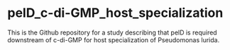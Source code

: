 # pelD_c-di-GMP_host_specialization
This is the Github repository for a study describing that pelD is required downstream of c-di-GMP for host specialization of Pseudomonas lurida.
